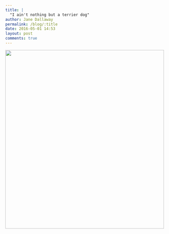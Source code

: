 ```yaml
---
title: |
  "I ain't nothing but a terrier dog"
author: Jane Dallaway
permalink: /blog/:title
date: 2016-05-01 14:53
layout: post
comments: true
---
```


<div><a href="http://static.skitters.dallaway.com/PPtp_FullSizeRender.jpg"><img src="http://static.skitters.dallaway.com/PPtp_thumb_FullSizeRender.jpg" width="500" height="563"/></a></div>



  

      
